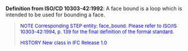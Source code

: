 ﻿**Definition from ISO/CD 10303-42:1992**: A face bound is a loop which is intended to be used for bounding a face.

> <font size="-1" color="#0000FF">NOTE Corresponding STEP entity:
		  face_bound. Please refer to ISO/IS 10303-42:1994, p. 139 for the final
		  definition of the formal standard. </font>
> 
> <font size="-1" color="#0000FF">HISTORY New class in IFC Release
		  1.0</font>
>
